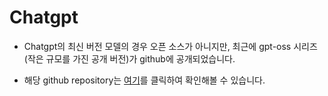 # Chatgpt

- Chatgpt의 최신 버전 모델의 경우 오픈 소스가 아니지만, 최근에 gpt-oss 시리즈 (작은 규모를 가진 공개 버전)가 github에 공개되었습니다.

- 해당 github repository는 [여기](https://github.com/openai/gpt-oss)를 클릭하여 확인해볼 수 있습니다.